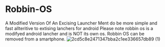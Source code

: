 # Robbin-OS
A Modified Version Of An Excising Launcher 
Ment do be more simple and fast allteritive to extising lanchers for android 
Please note robbin os is a modifyed android lancher and is NOT its own os. Robbin OS can be removed from a smartphone.
![2cd5c8e2471347bba2c1ee336657db89 (1)](https://user-images.githubusercontent.com/73040612/122801819-9ca43f00-d292-11eb-870f-e0c6ec4b93e5.png)

